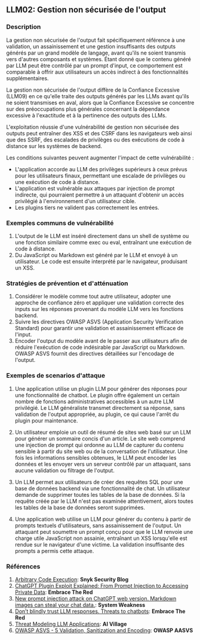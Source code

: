 ## LLM02: Gestion non sécurisée de l'output


### Description

La gestion non sécurisée de l'output fait spécifiquement référence à une validation, un assainissement et une gestion insuffisants des outputs générés par un grand modèle de langage, avant qu'ils ne soient transmis vers d'autres composants et systèmes. Étant donné que le contenu généré par LLM peut être contrôlé par un prompt d'input, ce comportement est comparable à offrir aux utilisateurs un accès indirect à des fonctionnalités supplémentaires.

La gestion non sécurisée de l'output diffère de la Confiance Excessive (LLM09) en ce qu'elle traite des outputs générés par les LLMs avant qu'ils ne soient transmises en aval, alors que la Confiance Excessive se concentre sur des préoccupations plus générales concernant la dépendance excessive à l'exactitude et à la pertinence des outputs des LLMs.

L'exploitation réussie d'une vulnérabilité de gestion non sécurisée des outputs peut entraîner des XSS et des CSRF dans les navigateurs web ainsi que des SSRF, des escalades de privilèges ou des exécutions de code à distance sur les systèmes de backend.

Les conditions suivantes peuvent augmenter l'impact de cette vulnérabilité :
* L'application accorde au LLM des privilèges supérieurs à ceux prévus pour les utilisateurs finaux, permettant une escalade de privilèges ou une exécution de code à distance.
* L'application est vulnérable aux attaques par injection de prompt indirecte, qui pourraient permettre à un attaquant d'obtenir un accès privilégié à l'environnement d'un utilisateur cible.
* Les plugins tiers ne valident pas correctement les entrées.


### Exemples communs de vulnérabilité

1. L'output de le LLM est inséré directement dans un shell de système ou une fonction similaire comme exec ou eval, entraînant une exécution de code à distance.
2. Du JavaScript ou Markdown est généré par le LLM et envoyé à un utilisateur. Le code est ensuite interprété par le navigateur, produisant un XSS.

### Stratégies de prévention et d'atténuation

1. Considérer le modèle comme tout autre utilisateur, adopter une approche de confiance zéro et appliquer une validation correcte des inputs sur les réponses provenant du modèle LLM vers les fonctions backend.
2. Suivre les directives OWASP ASVS (Application Security Verification Standard) pour garantir une validation et assainissement efficace de l'input.
3. Encoder l'output du modèle avant de le passer aux utilisateurs afin de réduire l'exécution de code indésirable par JavaScript ou Markdown. OWASP ASVS fournit des directives détaillées sur l'encodage de l'output.

### Exemples de scenarios d'attaque

1. Une application utilise un plugin LLM pour générer des réponses pour une fonctionnalité de chatbot. Le plugin offre également un certain nombre de fonctions administratives accessibles à un autre LLM privilégié. Le LLM généraliste transmet directement sa réponse, sans validation de l'output appropriée, au plugin, ce qui cause l'arrêt du plugin pour maintenance.

2. Un utilisateur emploie un outil de résumé de sites web basé sur un LLM pour générer un sommaire concis d'un article. Le site web comprend une injection de prompt qui ordonne au LLM de capturer du contenu sensible à partir du site web ou de la conversation de l'utilisateur. Une fois les informations sensibles obtenues, le LLM peut encoder les données et les envoyer vers un serveur contrôlé par un attaquant, sans aucune validation ou filtrage de l'output.

3. Un LLM permet aux utilisateurs de créer des requêtes SQL pour une base de données backend via une fonctionnalité de chat. Un utilisateur demande de supprimer toutes les tables de la base de données. Si la requête créée par le LLM n'est pas examinée attentivement, alors toutes les tables de la base de données seront supprimées.

4. Une application web utilise un LLM pour générer du contenu à partir de prompts textuels d'utilisateurs, sans assainissement de l'output. Un attaquant peut soumettre un prompt conçu pour que le LLM renvoie une charge utile JavaScript non assainie, entraînant un XSS lorsqu'elle est rendue sur le navigateur d'une victime. La validation insuffisante des prompts a permis cette attaque.

### Références

1. [Arbitrary Code Execution](https://security.snyk.io/vuln/SNYK-PYTHON-LANGCHAIN-5411357): **Snyk Security Blog**
2. [ChatGPT Plugin Exploit Explained: From Prompt Injection to Accessing Private Data](https://embracethered.com/blog/posts/2023/chatgpt-cross-plugin-request-forgery-and-prompt-injection./): **Embrace The Red**
3. [New prompt injection attack on ChatGPT web version. Markdown images can steal your chat data.](https://systemweakness.com/new-prompt-injection-attack-on-chatgpt-web-version-ef717492c5c2?gi=8daec85e2116): **System Weakness**
4. [Don’t blindly trust LLM responses. Threats to chatbots](https://embracethered.com/blog/posts/2023/ai-injections-threats-context-matters/): **Embrace The Red**
5. [Threat Modeling LLM Applications](https://aivillage.org/large%20language%20models/threat-modeling-llm/): **AI Village**
6. [OWASP ASVS - 5 Validation, Sanitization and Encoding](https://owasp-aasvs4.readthedocs.io/en/latest/V5.html#validation-sanitization-and-encoding): **OWASP AASVS**
